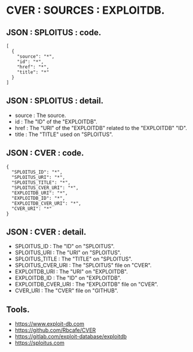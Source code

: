 # CVER : SOURCES : EXPLOITDB.

## JSON : SPLOITUS : code.

    [
      {
        "source": "*",
        "id": "*",
        "href": "*",
        "title": "*"
      }
    ]

## JSON : SPLOITUS : detail.

- source : The source.
- id : The "ID" of the "EXPLOITDB".
- href : The "URI" of the "EXPLOITDB" related to the "EXPLOITDB" "ID".
- title : The "TITLE" used on "SPLOITUS".

## JSON : CVER : code.

    {
      "SPLOITUS_ID": "*",
      "SPLOITUS_URI": "*",
      "SPLOITUS_TITLE": "*",
      "SPLOITUS_CVER_URI": "*",
      "EXPLOITDB_URI": "*",
      "EXPLOITDB_ID": "*",
      "EXPLOITDB_CVER_URI": "*",
      "CVER_URI": "*"
    }

## JSON : CVER : detail.

- SPLOITUS_ID : The "ID" on "SPLOITUS".
- SPLOITUS_URI : The "URI" on "SPLOITUS".
- SPLOITUS_TITLE : The "TITLE" on "SPLOITUS".
- SPLOITUS_CVER_URI : The "SPLOITUS" file on "CVER".
- EXPLOITDB_URI : The "URI" on "EXPLOITDB".
- EXPLOITDB_ID : The "ID" on "EXPLOITDB".
- EXPLOITDB_CVER_URI : The "EXPLOITDB" file on "CVER".
- CVER_URI : The "CVER" file on "GITHUB".

## Tools.

- https://www.exploit-db.com
- https://github.com/Rbcafe/CVER
- https://gitlab.com/exploit-database/exploitdb
- https://sploitus.com
